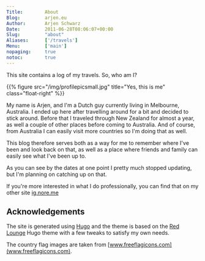```yaml
---
Title:        About
Blog:         arjen.eu  
Author:       Arjen Schwarz  
Date:         2011-06-28T08:06:07+00:00
Slug:         "about"
Aliases:      ['/travels']
Menu:         ['main']
nopaging:     true
notoc:        true
---
```


This site contains a log of my travels. So, who am I?

{{% figure src="/img/profilepicsmall.jpg" title="Yes, this is me" class="float-right" %}}

My name is Arjen, and I'm a Dutch guy currently living in Melbourne, Australia. I ended up here after travelling around for a bit and decided to stick around. Before that I traveled through New Zealand for almost a year, as well a couple of other places before coming to Australia. And of course, from Australia I can easily visit more countries so I'm doing that as well.

This blog therefore serves both as a way for me to remember where I've been and look back on that, as well as a place where friends and family can easily see what I've been up to.

As you can see by the dates at one point I pretty much stopped updating, but I'm planning on catching up on that.

If you're more interested in what I do professionally, you can find that on my other site [ig.nore.me](http://ig.nore.me)

## Acknowledgements

The site is generated using [Hugo](http://gohugo.com) and the theme is based on the [Red Lounge](https://github.com/tmaiaroto/hugo-redlounge) Hugo theme with a few tweaks to satisfy my own needs.

The country flag images are taken from [www.freeflagicons.com](www.freeflagicons.com).